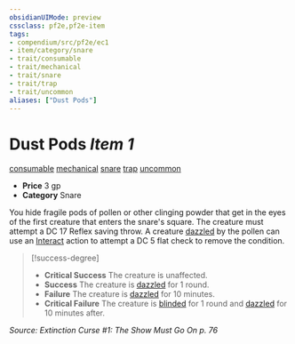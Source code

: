 ```yaml
---
obsidianUIMode: preview
cssclass: pf2e,pf2e-item
tags:
- compendium/src/pf2e/ec1
- item/category/snare
- trait/consumable
- trait/mechanical
- trait/snare
- trait/trap
- trait/uncommon
aliases: ["Dust Pods"]
---
```

# Dust Pods *Item 1*  
[consumable](/rules/traits/consumable.md)  [mechanical](/rules/traits/mechanical.md)  [snare](/rules/traits/snare.md)  [trap](/rules/traits/trap.md)  [uncommon](/rules/traits/uncommon.md)  

- **Price** 3 gp
- **Category** Snare

You hide fragile pods of pollen or other clinging powder that get in the eyes of the first creature that enters the snare's square. The creature must attempt a DC 17 Reflex saving throw. A creature [dazzled](/rules/conditions.md#Dazzled) by the pollen can use an [Interact](/rules/actions/interact.md) action to attempt a DC 5 flat check to remove the condition.

> [!success-degree] 
> - **Critical Success** The creature is unaffected.
> - **Success** The creature is [dazzled](/rules/conditions.md#Dazzled) for 1 round.
> - **Failure** The creature is [dazzled](/rules/conditions.md#Dazzled) for 10 minutes.
> - **Critical Failure** The creature is [blinded](/rules/conditions.md#Blinded) for 1 round and [dazzled](/rules/conditions.md#Dazzled) for 10 minutes after.

*Source: Extinction Curse #1: The Show Must Go On p. 76*